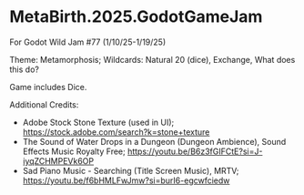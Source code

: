 # MetaBirth.2025.GodotGameJam

For Godot Wild Jam #77 (1/10/25-1/19/25)

Theme: Metamorphosis; Wildcards: Natural 20 (dice), Exchange, What does this do?

Game includes Dice.


Additional Credits:
- Adobe Stock Stone Texture (used in UI); https://stock.adobe.com/search?k=stone+texture
- The Sound of Water Drops in a Dungeon (Dungeon Ambience), Sound Effects Music Royalty Free; https://youtu.be/B6z3fGIFCtE?si=J-iyqZCHMPEVk6OP
- Sad Piano Music - Searching (Title Screen Music), MRTV; https://youtu.be/f6bHMLFwJmw?si=burI6-egcwfciedw
